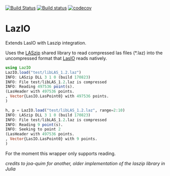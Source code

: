 [![Build Status](https://travis-ci.org/evetion/LazIO.jl.svg?branch=master)](https://travis-ci.org/evetion/LazIO.jl)
[![Build status](https://ci.appveyor.com/api/projects/status/ej4vh8243emhg5es/branch/master?svg=true)](https://ci.appveyor.com/project/evetion/lazio-jl/branch/master)
[![codecov](https://codecov.io/gh/evetion/LazIO.jl/branch/master/graph/badge.svg)](https://codecov.io/gh/evetion/LazIO.jl)


# LazIO
Extends LasIO with Laszip integration.

Uses the [LASzip](https://github.com/LASzip/LASzip/) shared library to read compressed las files (*.laz) into the uncompressed format that [LasIO](https://github.com/visr/LasIO.jl) reads natively.

```julia
using LazIO
LazIO.load("test/libLAS_1.2.laz")
INFO: LASzip DLL 3 1 0 (build 170823)
INFO: File test/libLAS_1.2.laz is compressed
INFO: Reading 497536 point(s).
(LasHeader with 497536 points.
, Vector{LasIO.LasPoint0} with 497536 points.
)

h, p = LazIO.load("test/libLAS_1.2.laz", range=2:10)
INFO: LASzip DLL 3 1 0 (build 170823)
INFO: File test/libLAS_1.2.laz is compressed
INFO: Reading 9 point(s).
INFO: Seeking to point 2
(LasHeader with 497536 points.
, Vector{LasIO.LasPoint0} with 9 points.
)

```

For the moment this wrapper only supports reading.

*credits to joa-quim for another, older implementation of the laszip library in Julia*
